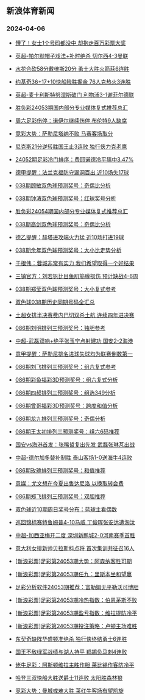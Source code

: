 ## 新浪体育新闻 
### 2024-04-06

+ [懵了！女士1个号码都没中 却抱走百万彩票大奖](https://sports.sina.com.cn/l/2024-04-05/doc-inaqtqee0143785.shtml)

+ [英超-帕尔默帽子戏法+补时绝杀 切尔西4-3曼联](https://sports.sina.com.cn/g/pl/2024-04-05/doc-inaqtqcw2033626.shtml)

+ [水花合砍58分戴维斯20分 勇士大胜火箭获6连胜](https://sports.sina.com.cn/basketball/nba/2024-04-05/doc-inaqtytw0755078.shtml)

+ [约基奇36+17+10快船险胜掘金 76人克热火3连胜](https://sports.sina.com.cn/basketball/nba/2024-04-05/doc-inaquezu0640440.shtml)

+ [英超-麦卡利斯特努涅斯破门 利物浦3-1谢菲尔德联](https://sports.sina.com.cn/g/pl/2024-04-05/doc-inaqtqea0993051.shtml)

+ [胜负彩24053期国内部分专业媒体复式推荐总汇](https://sports.sina.com.cn/l/2024-04-05/doc-inaqtytw0766851.shtml)

+ [周六足彩伤停：诺伊尔继续伤停 布伦特9人缺席](https://sports.sina.com.cn/l/2024-04-05/doc-inaquezw8806474.shtml)

+ [竞彩大势：萨勒尼塔纳不败 马赛客场取分](https://sports.sina.com.cn/l/2024-04-05/doc-inaqtumu1907662.shtml)

+ [尼克斯21分逆转胜国王止3连败 独行侠力克老鹰](https://sports.sina.com.cn/basketball/nba/2024-04-05/doc-inaqtytx9912530.shtml)

+ [24052期足彩冷门排序：费耶诺德冷平猜中3.47%](https://sports.sina.com.cn/l/2024-04-05/doc-inaqtyty8905002.shtml)

+ [德甲提醒：法兰克福防守漏洞百出 近10场失17球](https://sports.sina.com.cn/l/2024-04-05/doc-inaqtuna0028140.shtml)

+ [038期顾敏双色球预测奖号：奇偶比分析](https://sports.sina.com.cn/l/2024-04-05/doc-inaqtumy0870866.shtml)

+ [038期钟涛双色球预测奖号：红球奖号分析](https://sports.sina.com.cn/l/2024-04-05/doc-inaqtumw4095386.shtml)

+ [胜负彩24054期国内部分专业媒体复式推荐总汇](https://sports.sina.com.cn/l/2024-04-05/doc-inaqtyty8918931.shtml)

+ [038期高剑双色球预测奖号：奇偶比分析](https://sports.sina.com.cn/l/2024-04-05/doc-inaqtumw4095240.shtml)

+ [德乙提醒：赫塔进攻端火力猛 近10场打进19球](https://sports.sina.com.cn/l/2024-04-05/doc-inaqtuna0027769.shtml)

+ [038期余年双色球预测奖号：大小比走势分析](https://sports.sina.com.cn/l/2024-04-05/doc-inaqtuna0024026.shtml)

+ [于根伟：蓉城非常有实力 我们希望取得一个好结果](https://sports.sina.com.cn/china/j/2024-04-05/doc-inaquvxn0309812.shtml)

+ [三镇官方：刘若钒比目鱼肌筋膜损伤 预计缺战4-6周](https://sports.sina.com.cn/china/j/2024-04-05/doc-inaquvxk3530284.shtml)

+ [038期郑莹双色球预测奖号：大小复式参考](https://sports.sina.com.cn/l/2024-04-05/doc-inaqtumw4094835.shtml)

+ [双色球038期历史同期号码全汇总](https://sports.sina.com.cn/l/2024-04-05/doc-inaqtytw0763656.shtml)

+ [土超女排半决赛费内巴切双杀土航 连续四年进决赛](https://sports.sina.com.cn/others/volleyball/2024-04-05/doc-inaqtqcw2026187.shtml)

+ [086期刘明排列三预测奖号：独胆参考](https://sports.sina.com.cn/l/2024-04-05/doc-inaqtuna0033530.shtml)

+ [中超-武磊双响+绝平张玉宁点射建功 国安2-2海港](https://sports.sina.com.cn/china/j/2024-04-05/doc-inaqvafn8342813.shtml)

+ [意甲提醒：萨勒尼排名进球失球均为联赛倒数第一](https://sports.sina.com.cn/l/2024-04-05/doc-inaqtumu1916834.shtml)

+ [086期刘飞排列三预测奖号：组六复式参考](https://sports.sina.com.cn/l/2024-04-05/doc-inaqtumy0879970.shtml)

+ [086期彩鱼福彩3D预测奖号：组六复式分析](https://sports.sina.com.cn/l/2024-04-05/doc-inaqtytu3976384.shtml)

+ [086期四叔排列三预测奖号：组选349分析](https://sports.sina.com.cn/l/2024-04-05/doc-inaqtumw4103377.shtml)

+ [086期曾哥福彩3D预测奖号：跨度和值分析](https://sports.sina.com.cn/l/2024-04-05/doc-inaqtyts1794886.shtml)

+ [086期龙九排列三预测奖号：奇偶分析](https://sports.sina.com.cn/l/2024-04-05/doc-inaqtumy0879863.shtml)

+ [086期王太初排列三预测奖号：组六6码推荐](https://sports.sina.com.cn/l/2024-04-05/doc-inaqtumy0879593.shtml)

+ [国安vs海港首发：张稀哲复出先发 武磊张琳芃出战](https://sports.sina.com.cn/china/j/2024-04-05/doc-inaquvxk3527356.shtml)

+ [中超-德尔加多替补制胜 泰山客场1-0送海牛4连败](https://sports.sina.com.cn/china/j/2024-04-05/doc-inaqvafh3412635.shtml)

+ [086期玫瑰排列三预测奖号：和值推荐](https://sports.sina.com.cn/l/2024-04-05/doc-inaqtumu1921568.shtml)

+ [意媒：尤文想在今夏出售达尼洛 以换取转会费](https://sports.sina.com.cn/g/seriea/2024-04-05/doc-inaqvafn8342538.shtml)

+ [086期郑飞排列三预测奖号：双胆推荐](https://sports.sina.com.cn/l/2024-04-05/doc-inaqtumy0879241.shtml)

+ [双色球近10期周日奖号分布：蓝球主看偶数](https://sports.sina.com.cn/l/2024-04-05/doc-inaqtyty8914699.shtml)

+ [巡回锦标赛特鲁姆普4-10马威 丁俊晖张安达遭淘汰](https://sports.sina.com.cn/others/snooker/2024-04-05/doc-inaqtumu1917272.shtml)

+ [中超-加西亚梅开二度 深圳新鹏城2-0河南赛季首胜](https://sports.sina.com.cn/china/j/2024-04-05/doc-inaquvxq8468174.shtml)

+ [意大利女排新帅贝拉斯科点将 首次集训共征召16人](https://sports.sina.com.cn/others/volleyball/2024-04-05/doc-inaqvafn8344952.shtml)

+ [[新浪彩票]足彩第24053期大势：阿森纳客胜可期](https://sports.sina.com.cn/l/2024-04-06/doc-inaqvxkx9718968.shtml)

+ [[新浪彩票]足彩第24053期任九：里斯本坐和望赢](https://sports.sina.com.cn/l/2024-04-06/doc-inaqvxkw2942813.shtml)

+ [足彩分析软件24053期推荐：富勒姆无平勒沃可博胆](https://sports.sina.com.cn/l/2024-04-06/doc-inaqvxkw2943449.shtml)

+ [[新浪彩票]足彩第24053期冷热指数：伯恩茅斯不败](https://sports.sina.com.cn/l/2024-04-06/doc-inaqvxkw2943292.shtml)

+ [[新浪彩票]足彩第24053期盈亏指数：维拉提防冷平](https://sports.sina.com.cn/l/2024-04-06/doc-inaqvxkx9719521.shtml)

+ [[新浪彩票]足彩第24053期投注策略：卢顿主场难胜](https://sports.sina.com.cn/l/2024-04-06/doc-inaqvxkz8866306.shtml)

+ [东契奇缺阵华盛顿准绝杀 独行侠终结勇士6连胜](https://sports.sina.com.cn/basketball/nba/2024-04-06/doc-inaqwcsu2839474.shtml)

+ [国王不敌绿军战绩与湖人持平 鹈鹕负马刺4连败](https://sports.sina.com.cn/basketball/nba/2024-04-06/doc-inaqwcsx8756549.shtml)

+ [佬牛足彩：阿斯顿维拉主胜作胆 莱比锡作客防冷平](https://sports.sina.com.cn/l/2024-04-06/doc-inaqwqhq2598339.shtml)

+ [哈登三双快船大胜送爵士11连败 太阳胜森林狼](https://sports.sina.com.cn/basketball/nba/2024-04-06/doc-inaqwiyt9500596.shtml)

+ [竞彩大势：曼城或难大胜 莱红牛客场有望凯旋](https://sports.sina.com.cn/l/2024-04-06/doc-inaqvxkw2943518.shtml)

